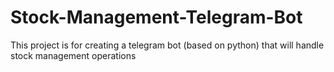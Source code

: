 # Stock-Management-Telegram-Bot
This project is for creating a telegram bot (based on python) that will handle stock management operations 
